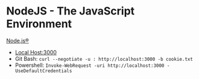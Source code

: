 # NodeJS - The JavaScript Environment

[Node.js®](https://nodejs.org/) 
- [Local Host:3000]( http://localhost:3000) 
- Git Bash: `curl --negotiate -u : http://localhost:3000 -b cookie.txt`
- Powershell: `Invoke-WebRequest -uri http://localhost:3000 -UseDefaultCredentials`

